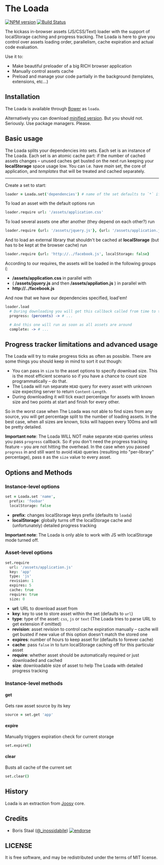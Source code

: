 # The Loada

[![NPM version](https://badge.fury.io/js/loada.png)](http://badge.fury.io/js/loada)
[![Build Status](https://travis-ci.org/inossidabile/loada.png?branch=master)](https://travis-ci.org/inossidabile/loada)

The kickass in-browser assets (JS/CSS/Text) loader with the support of localStorage caching and progress tracking. The Loada is here to give you control over assets loading order, parallelism, cache expiration and actual code evaluation. 

Use it to:

  * Make beautiful preloader of a big RICH browser application
  * Manually control assets cache
  * Preload and manage your code partially in the background (templates, extensions, etc...)

## Installation

The Loada is available through [Bower](http://bower.io) as `loada`. 

Alternatively you can download [minified version](https://raw.github.com/inossidabile/loada/master/lib/loada.min.js). But you should not. Seriously. Use package managers. Please.

## Basic usage

The Loada splits your dependencies into sets. Each set is an instance of The Loada. Each set is an atomic cache part: if the number of cached assets changes – unused caches get busted on the next run keeping your **localStorage** space usage low. You can i.e. have *main* set, the core of application, and *templates* that will be treated and cached separately.

---

Create a set to start:

```coffee
loader = Loada.set('dependencies') # name of the set defaults to `*` if omitted.
```

To load an asset with the default options run

```coffee
loader.require url: '/assets/application.css'
```

To load several assets one after another (they depend on each other?) run

```coffee
loader.require {url: '/assets/jquery.js'}, {url: '/assets/application.js'}
```

And to load an external library that shouldn't be cached at **localStorage** (but has to be kept at
the browser cache) run

```coffee
loader.require {url: 'http://../facebook.js', localStorage: false}
```

According to our requires, the assets will be loaded in the following groups (:

  * **/assets/application.css** in parallel with
  * ( **/assets/jquery.js** and then **/assets/appliation.js** ) in parallel with
  * **http://../facebook.js**

And now that we have our dependencies specified, load'em!

```coffee
loader.load
  # During downloading you will get this callback called from time to time
  progress: (percents) -> # ...

  # And this one will run as soon as all assets are around
  complete: -> # ...
```

## Progress tracker limitations and advanced usage

The Loada will try to make progress ticks as often as possible. There are some things you should keep in mind to sort it out though:

  * You can pass in `size` to the asset options to specify download size. This is the most efficient scenario so if you have a chance to count size programmatically – do that.
  * The Loada will run separate `HEAD` query  for every asset with unknown size expecting server to return `Content-Length`.
  * During downloading it will tick exact percentage for assets with known size and two points at start and finish for every other.

So in the worst case when The Loada was not able to find sizes from any source, you will get percentage split to the number of loading assets. In the best case, when all sizes are known, ticks will happen every 100ms and will be pretty detailed.

**Important note**: The Loada WILL NOT make separate `HEAD` queries unless you pass `progress` callback. So if you don't need the progress tracking feature – you are not hitting the overhead. In the case when you passed `progress` in and still want to avoid `HEAD` queries (resulting into "per-library" percentage), pass `0` as the `size` value to every asset.

## Options and Methods

### Instance-level options

```coffee
set = Loada.set 'name',
  prefix: 'foobar'
  localStorage: false
```

  * **prefix**: changes localStorage keys prefix (defaults to `loada`)
  * **localStorage**: globally turns off the localStorage cache and (unfortunately) detailed progress tracking

**Important note**: The Loada is only able to work with JS with localStorage mode turned off.

### Asset-level options

```coffee
set.require
  url: '/assets/application.js'
  key: 'app'
  type: 'js'
  revision: 1
  expires: 5
  cache: true
  require: true
  size: 0
```
  * **url**: URL to download asset from
  * **key**: key to use to store asset within the set (defaults to `url`)
  * **type**: type of the asset: `css`, `js` or `text` (The Loada tries to parse URL to get extension if omitted)
  * **revision**: asset revision to control cache expiration manually – cache will get busted if new value of this option doesn't match the stored one
  * **expires**: number of hours to keep asset for (defaults to forever cache)
  * **cache**: pass `false` in to turn localStorage caching off for this particular asset
  * **require**: whether asset should be automatically required or just downloaded and cached
  * **size**: downloadable size of asset to help The Loada with detailed progress tracking

### Instance-level methods

#### **get**

Gets raw asset source by its key

```coffee
source = set.get 'app'
```

#### **expire**

Manually triggers expiration check for current storage

```coffee
set.expire()
```

#### **clear**

Busts all cache of the current set

```coffee
set.clear()
```

## History

Loada is an extraction from [Joosy](http://joosy.ws) core.

## Credits

* Boris Staal ([@_inossidabile](http://twitter.com/#!/_inossidabile)) [![endorse](http://api.coderwall.com/inossidabile/endorsecount.png)](http://coderwall.com/inossidabile)

## LICENSE

It is free software, and may be redistributed under the terms of MIT license.